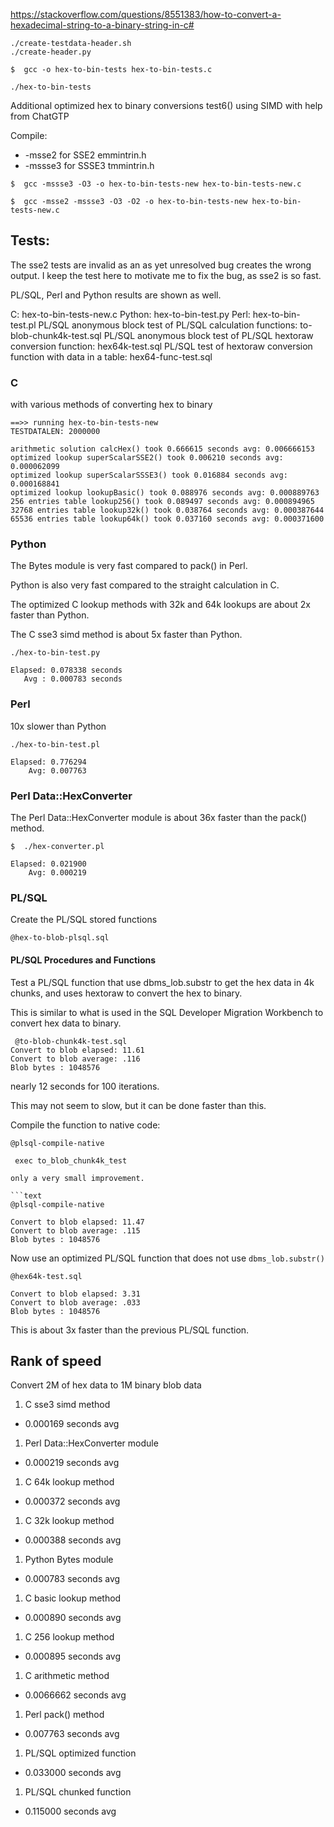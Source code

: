 

https://stackoverflow.com/questions/8551383/how-to-convert-a-hexadecimal-string-to-a-binary-string-in-c#

```
./create-testdata-header.sh
./create-header.py

$  gcc -o hex-to-bin-tests hex-to-bin-tests.c

./hex-to-bin-tests

```

Additional optimized hex to binary conversions test6() using SIMD with help from ChatGTP

Compile:

* -msse2 for SSE2 emmintrin.h
* -mssse3 for SSSE3 tmmintrin.h

```text
$  gcc -mssse3 -O3 -o hex-to-bin-tests-new hex-to-bin-tests-new.c

$  gcc -msse2 -mssse3 -O3 -O2 -o hex-to-bin-tests-new hex-to-bin-tests-new.c
```

## Tests:

The sse2 tests are invalid as an as yet unresolved bug creates the wrong output.
I keep the test here to motivate me to fix the bug, as sse2 is so fast.

PL/SQL, Perl and Python results are shown as well.

C: hex-to-bin-tests-new.c
Python: hex-to-bin-test.py
Perl: hex-to-bin-test.pl
PL/SQL anonymous block test of PL/SQL calculation functions: to-blob-chunk4k-test.sql
PL/SQL anonymous block test of PL/SQL hextoraw conversion function: hex64k-test.sql
PL/SQL test of hextoraw conversion function with data in a table: hex64-func-test.sql

### C

with various methods of converting hex to binary

```text
==>> running hex-to-bin-tests-new
TESTDATALEN: 2000000

arithmetic solution calcHex() took 0.666615 seconds avg: 0.006666153
optimized lookup superScalarSSE2() took 0.006210 seconds avg: 0.000062099
optimized lookup superScalarSSSE3() took 0.016884 seconds avg: 0.000168841
optimized lookup lookupBasic() took 0.088976 seconds avg: 0.000889763
256 entries table lookup256() took 0.089497 seconds avg: 0.000894965
32768 entries table lookup32k() took 0.038764 seconds avg: 0.000387644
65536 entries table lookup64k() took 0.037160 seconds avg: 0.000371600

```

### Python

The Bytes module is very fast compared to pack() in Perl.

Python is also very fast compared to the straight calculation in C.

The optimized C lookup methods with 32k and 64k lookups are about 2x faster than Python.

The C sse3 simd method is about 5x faster than Python.

```text
./hex-to-bin-test.py

Elapsed: 0.078338 seconds
   Avg : 0.000783 seconds
```

### Perl

10x slower than Python

```text
./hex-to-bin-test.pl

Elapsed: 0.776294
    Avg: 0.007763
```

### Perl Data::HexConverter 

The Perl Data::HexConverter module is about 36x faster than the pack() method.

```text
$  ./hex-converter.pl

Elapsed: 0.021900
    Avg: 0.000219
```

### PL/SQL

Create the PL/SQL stored functions

```text
@hex-to-blob-plsql.sql
```

#### PL/SQL Procedures and Functions

Test a PL/SQL function that use dbms_lob.substr to get the hex data in 4k chunks, and uses hextoraw to convert the hex to binary.

This is similar to what is used in the SQL Developer Migration Workbench to convert hex data to binary.

```text
 @to-blob-chunk4k-test.sql
Convert to blob elapsed: 11.61
Convert to blob average: .116
Blob bytes : 1048576
```
nearly 12 seconds for 100 iterations.

This may not seem to slow, but it can be done faster than this.

Compile the function to native code:

```text
@plsql-compile-native
```

```text
 exec to_blob_chunk4k_test

only a very small improvement.

```text
@plsql-compile-native

Convert to blob elapsed: 11.47
Convert to blob average: .115
Blob bytes : 1048576

```

Now use an optimized PL/SQL function that does not use `dbms_lob.substr()`

```text
@hex64k-test.sql

Convert to blob elapsed: 3.31
Convert to blob average: .033
Blob bytes : 1048576
```
This is about 3x faster than the previous PL/SQL function.

## Rank of speed

Convert 2M of hex data to 1M binary blob data

1. C sse3 simd method
  - 0.000169 seconds avg
1. Perl Data::HexConverter module
  - 0.000219 seconds avg
1. C 64k lookup method
  - 0.000372 seconds avg
1. C 32k lookup method
  - 0.000388 seconds avg
1. Python Bytes module
  - 0.000783 seconds avg
1. C basic lookup method
  - 0.000890 seconds avg
1. C 256 lookup method
  - 0.000895 seconds avg
1. C arithmetic method
  - 0.0066662 seconds avg
1. Perl pack() method
  - 0.007763 seconds avg
1. PL/SQL optimized function
  - 0.033000 seconds avg
1. PL/SQL chunked function
  - 0.115000 seconds avg


